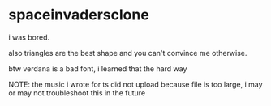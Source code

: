 # spaceinvadersclone

i was bored.

also triangles are the best shape and you can't convince me otherwise.

btw verdana is a bad font, i learned that the hard way


NOTE: the music i wrote for ts did not upload because file is too large, i may or may not troubleshoot this in the future
